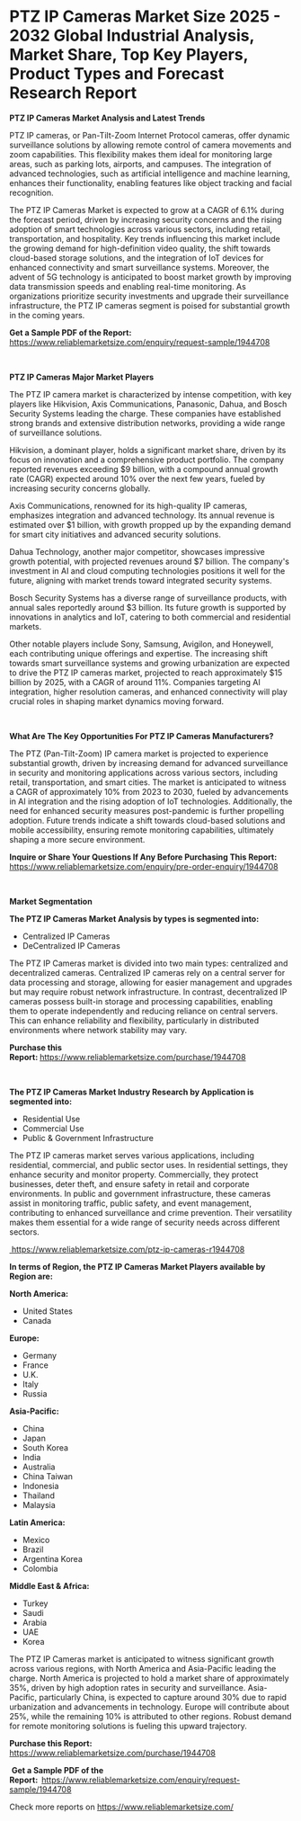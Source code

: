 <p><h1>PTZ IP Cameras Market Size 2025 - 2032 Global Industrial Analysis, Market Share, Top Key Players, Product Types and Forecast Research Report</h1></p><p><strong>PTZ IP Cameras Market Analysis and Latest Trends</strong></p>
<p><p>PTZ IP cameras, or Pan-Tilt-Zoom Internet Protocol cameras, offer dynamic surveillance solutions by allowing remote control of camera movements and zoom capabilities. This flexibility makes them ideal for monitoring large areas, such as parking lots, airports, and campuses. The integration of advanced technologies, such as artificial intelligence and machine learning, enhances their functionality, enabling features like object tracking and facial recognition.</p><p>The PTZ IP Cameras Market is expected to grow at a CAGR of 6.1% during the forecast period, driven by increasing security concerns and the rising adoption of smart technologies across various sectors, including retail, transportation, and hospitality. Key trends influencing this market include the growing demand for high-definition video quality, the shift towards cloud-based storage solutions, and the integration of IoT devices for enhanced connectivity and smart surveillance systems. Moreover, the advent of 5G technology is anticipated to boost market growth by improving data transmission speeds and enabling real-time monitoring. As organizations prioritize security investments and upgrade their surveillance infrastructure, the PTZ IP cameras segment is poised for substantial growth in the coming years.</p></p>
<p><strong>Get a Sample PDF of the Report:&nbsp;</strong> <a href="https://www.reliablemarketsize.com/enquiry/request-sample/1944708?utm_campaign=2005&utm_medium=2&utm_source=Github&utm_content=ia&utm_term=09042025&utm_id=ptz-ip-cameras">https://www.reliablemarketsize.com/enquiry/request-sample/1944708</a></p>
<p>&nbsp;</p>
<p><strong>PTZ IP Cameras Major Market Players</strong></p>
<p><p>The PTZ IP camera market is characterized by intense competition, with key players like Hikvision, Axis Communications, Panasonic, Dahua, and Bosch Security Systems leading the charge. These companies have established strong brands and extensive distribution networks, providing a wide range of surveillance solutions. </p><p>Hikvision, a dominant player, holds a significant market share, driven by its focus on innovation and a comprehensive product portfolio. The company reported revenues exceeding $9 billion, with a compound annual growth rate (CAGR) expected around 10% over the next few years, fueled by increasing security concerns globally.</p><p>Axis Communications, renowned for its high-quality IP cameras, emphasizes integration and advanced technology. Its annual revenue is estimated over $1 billion, with growth propped up by the expanding demand for smart city initiatives and advanced security solutions.</p><p>Dahua Technology, another major competitor, showcases impressive growth potential, with projected revenues around $7 billion. The company's investment in AI and cloud computing technologies positions it well for the future, aligning with market trends toward integrated security systems.</p><p>Bosch Security Systems has a diverse range of surveillance products, with annual sales reportedly around $3 billion. Its future growth is supported by innovations in analytics and IoT, catering to both commercial and residential markets.</p><p>Other notable players include Sony, Samsung, Avigilon, and Honeywell, each contributing unique offerings and expertise. The increasing shift towards smart surveillance systems and growing urbanization are expected to drive the PTZ IP cameras market, projected to reach approximately $15 billion by 2025, with a CAGR of around 11%. Companies targeting AI integration, higher resolution cameras, and enhanced connectivity will play crucial roles in shaping market dynamics moving forward.</p></p>
<p>&nbsp;</p>
<p><strong>What Are The Key Opportunities For PTZ IP Cameras Manufacturers?</strong></p>
<p><p>The PTZ (Pan-Tilt-Zoom) IP camera market is projected to experience substantial growth, driven by increasing demand for advanced surveillance in security and monitoring applications across various sectors, including retail, transportation, and smart cities. The market is anticipated to witness a CAGR of approximately 10% from 2023 to 2030, fueled by advancements in AI integration and the rising adoption of IoT technologies. Additionally, the need for enhanced security measures post-pandemic is further propelling adoption. Future trends indicate a shift towards cloud-based solutions and mobile accessibility, ensuring remote monitoring capabilities, ultimately shaping a more secure environment.</p></p>
<p><strong>Inquire or Share Your Questions If Any Before Purchasing This Report:</strong> <a href="https://www.reliablemarketsize.com/enquiry/pre-order-enquiry/1944708?utm_campaign=2005&utm_medium=2&utm_source=Github&utm_content=ia&utm_term=09042025&utm_id=ptz-ip-cameras">https://www.reliablemarketsize.com/enquiry/pre-order-enquiry/1944708</a></p>
<p>&nbsp;</p>
<p><strong>Market Segmentation</strong></p>
<p><strong>The PTZ IP Cameras Market Analysis by types is segmented into:</strong></p>
<p><ul><li>Centralized IP Cameras</li><li>DeCentralized IP Cameras</li></ul></p>
<p><p>The PTZ IP Cameras market is divided into two main types: centralized and decentralized cameras. Centralized IP cameras rely on a central server for data processing and storage, allowing for easier management and upgrades but may require robust network infrastructure. In contrast, decentralized IP cameras possess built-in storage and processing capabilities, enabling them to operate independently and reducing reliance on central servers. This can enhance reliability and flexibility, particularly in distributed environments where network stability may vary.</p></p>
<p><strong>Purchase this Report:&nbsp;</strong><a href="https://www.reliablemarketsize.com/purchase/1944708?utm_campaign=2005&utm_medium=2&utm_source=Github&utm_content=ia&utm_term=09042025&utm_id=ptz-ip-cameras">https://www.reliablemarketsize.com/purchase/1944708</a></p>
<p>&nbsp;</p>
<p><strong>The PTZ IP Cameras Market Industry Research by Application is segmented into:</strong></p>
<p><ul><li>Residential Use</li><li>Commercial Use</li><li>Public & Government Infrastructure</li></ul></p>
<p><p>The PTZ IP cameras market serves various applications, including residential, commercial, and public sector uses. In residential settings, they enhance security and monitor property. Commercially, they protect businesses, deter theft, and ensure safety in retail and corporate environments. In public and government infrastructure, these cameras assist in monitoring traffic, public safety, and event management, contributing to enhanced surveillance and crime prevention. Their versatility makes them essential for a wide range of security needs across different sectors.</p></p>
<p><a href="https://www.reliablemarketsize.com/ptz-ip-cameras-r1944708?utm_campaign=2005&utm_medium=2&utm_source=Github&utm_content=ia&utm_term=09042025&utm_id=ptz-ip-cameras">&nbsp;https://www.reliablemarketsize.com/ptz-ip-cameras-r1944708</a></p>
<p><strong>In terms of Region, the PTZ IP Cameras Market Players available by Region are:</strong></p>
<p>
    <p> <strong> North America: </strong>
        <ul>
            <li>United States</li>
            <li>Canada</li>
        </ul>
        </p> 
    <p> <strong> Europe: </strong>
        <ul>
            <li>Germany</li>
            <li>France</li>
            <li>U.K.</li>
            <li>Italy</li>
            <li>Russia</li>
        </ul>
        </p> 
    <p> <strong> Asia-Pacific: </strong>
        <ul>
            <li>China</li>
            <li>Japan</li>
            <li>South Korea</li>
            <li>India</li>
            <li>Australia</li>
            <li>China Taiwan</li>
            <li>Indonesia</li>
            <li>Thailand</li>
            <li>Malaysia</li>
        </ul>
        </p> 
    <p> <strong> Latin America: </strong>
        <ul>
            <li>Mexico</li>
            <li>Brazil</li>
            <li>Argentina Korea</li>
            <li>Colombia</li>
        </ul>
        </p> 
    <p> <strong> Middle East & Africa: </strong>
        <ul>
            <li>Turkey</li>
            <li>Saudi</li>
            <li>Arabia</li>
            <li>UAE</li>
            <li>Korea</li>
        </ul>
    </p>
    </p>
<p><p>The PTZ IP Cameras market is anticipated to witness significant growth across various regions, with North America and Asia-Pacific leading the charge. North America is projected to hold a market share of approximately 35%, driven by high adoption rates in security and surveillance. Asia-Pacific, particularly China, is expected to capture around 30% due to rapid urbanization and advancements in technology. Europe will contribute about 25%, while the remaining 10% is attributed to other regions. Robust demand for remote monitoring solutions is fueling this upward trajectory.</p></p>
<p><strong>Purchase this Report: </strong><a href="https://www.reliablemarketsize.com/purchase/1944708?utm_campaign=2005&utm_medium=2&utm_source=Github&utm_content=ia&utm_term=09042025&utm_id=ptz-ip-cameras">https://www.reliablemarketsize.com/purchase/1944708</a></p>
<p>&nbsp;<strong>Get a Sample PDF of the Report:&nbsp;&nbsp;</strong><a href="https://www.reliablemarketsize.com/enquiry/request-sample/1944708?utm_campaign=2005&utm_medium=2&utm_source=Github&utm_content=ia&utm_term=09042025&utm_id=ptz-ip-cameras">https://www.reliablemarketsize.com/enquiry/request-sample/1944708</a></p>
<p><strong></strong></p>
<p>Check more reports on <a href="https://www.reliablemarketsize.com/?utm_campaign=2005&utm_medium=2&utm_source=Github&utm_content=ia&utm_term=09042025&utm_id=ptz-ip-cameras">https://www.reliablemarketsize.com/</a></p>